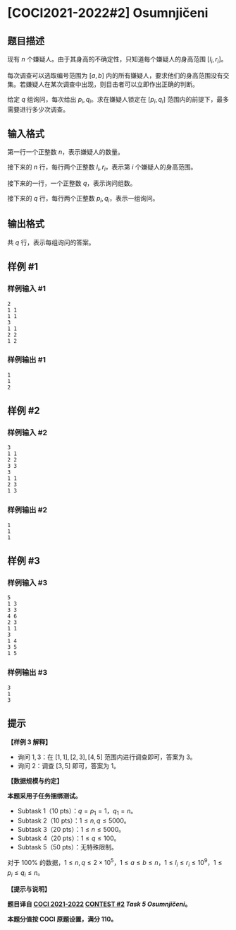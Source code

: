 # [COCI2021-2022#2] Osumnjičeni

## 题目描述

现有 $n$ 个嫌疑人。由于其身高的不确定性，只知道每个嫌疑人的身高范围 $[l_i,r_i]$。

每次调查可以选取编号范围为 $[a,b]$ 内的所有嫌疑人，要求他们的身高范围没有交集。若嫌疑人在某次调查中出现，则目击者可以立即作出正确的判断。

给定 $q$ 组询问，每次给出 $p_i,q_i$。求在嫌疑人锁定在 $[p_i,q_i]$ 范围内的前提下，最多需要进行多少次调查。

## 输入格式

第一行一个正整数 $n$，表示嫌疑人的数量。

接下来的 $n$ 行，每行两个正整数 $l_i,r_i$，表示第 $i$ 个嫌疑人的身高范围。

接下来的一行，一个正整数 $q$，表示询问组数。

接下来的 $q$ 行，每行两个正整数 $p_i,q_i$，表示一组询问。

## 输出格式

共 $q$ 行，表示每组询问的答案。

## 样例 #1

### 样例输入 #1
```
2
1 1
1 1
3
1 1
2 2
1 2
```

### 样例输出 #1

```
1
1
2
```

## 样例 #2

### 样例输入 #2
```
3
1 1
2 2
3 3
3
1 1
2 3
1 3
```

### 样例输出 #2

```
1
1
1
```

## 样例 #3

### 样例输入 #3
```
5
1 3
3 3
4 6
2 3
1 1
3
1 4
3 5
1 5
```

### 样例输出 #3

```
3
1
3
```

## 提示

**【样例 3 解释】**

- 询问 $1,3$：在 $[1,1],[2,3],[4,5]$ 范围内进行调查即可，答案为 $3$。
- 询问 $2$：调查 $[3,5]$ 即可，答案为 $1$。

**【数据规模与约定】**

**本题采用子任务捆绑测试。**

- Subtask 1（10 pts）：$q=p_1=1$，$q_1=n$。
- Subtask 2（10 pts）：$1 \le n,q \le 5000$。
- Subtask 3（20 pts）：$1 \le n \le 5000$。
- Subtask 4（20 pts）：$1 \le q \le 100$。
- Subtask 5（50 pts）：无特殊限制。

对于 $100\%$ 的数据，$1 \le n,q \le 2 \times 10^5$，$1 \le a \le b \le n$，$1 \le l_i \le r_i \le 10^9$，$1 \le p_i \le q_i \le n$。

**【提示与说明】**

**题目译自 [COCI 2021-2022](https://hsin.hr/coci/) [CONTEST #2](https://hsin.hr/coci/contest2_tasks.pdf) _Task 5 Osumnjičeni_。**

**本题分值按 COCI 原题设置，满分 $110$。**

